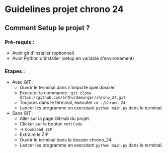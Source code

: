 
# Guidelines projet chrono 24
## Comment Setup le projet ? 
### Pré-requis : 
 - Avoir git d'installer (optionnel)
 - Avoir Python d'installer (setup en variable d'environement)
### Etapes : 
- Avec GIT :
    - Ouvrir le terminal dans n'importe quel dossier
    - Executer la commande : ```git clone https://github.com/arthurdemurger/chrono_24.git```
    - Toujours dans le terminal, executer ```cd ./chrono_24```
    - Lancer les programme en executant ```python main.py``` dans le terminal.
- Sans GIT : 
    - Aller sur la page GitHub du projet. 
    - Clicker sur le bouton vert ```Code```
    - -> ```Download ZIP```
    - Extraire le ZIP
    - Ouvrir le terminal dans le dossier chrono_24
    - Lancer les programme en executant ```python main.py``` dans le terminal.
